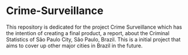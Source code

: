# Crime-Surveillance
This repository is dedicated for the project Crime Surveillance which has the intention of creating a final product, a report, about the Criminal Statistics of São Paulo City, São Paulo, Brazil. This is a initial project that aims to cover up other major cities in Brazil in the future.
